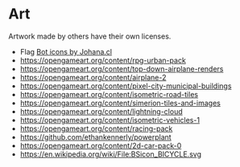 # Art
Artwork made by others have their own licenses.
- Flag [Bot icons by Johana.cl](johana.cl)
- <https://opengameart.org/content/rpg-urban-pack>
- <https://opengameart.org/content/top-down-airplane-renders>
- <https://opengameart.org/content/airplane-2>
- <https://opengameart.org/content/pixel-city-municipal-buildings>
- <https://opengameart.org/content/isometric-road-tiles>
- <https://opengameart.org/content/simerion-tiles-and-images>
- <https://opengameart.org/content/lightning-cloud>
- <https://opengameart.org/content/isometric-vehicles-1>
- <https://opengameart.org/content/racing-pack>
- <https://github.com/ethankennerly/powerplant>
- <https://opengameart.org/content/2d-car-pack-0>
- <https://en.wikipedia.org/wiki/File:BSicon_BICYCLE.svg>

